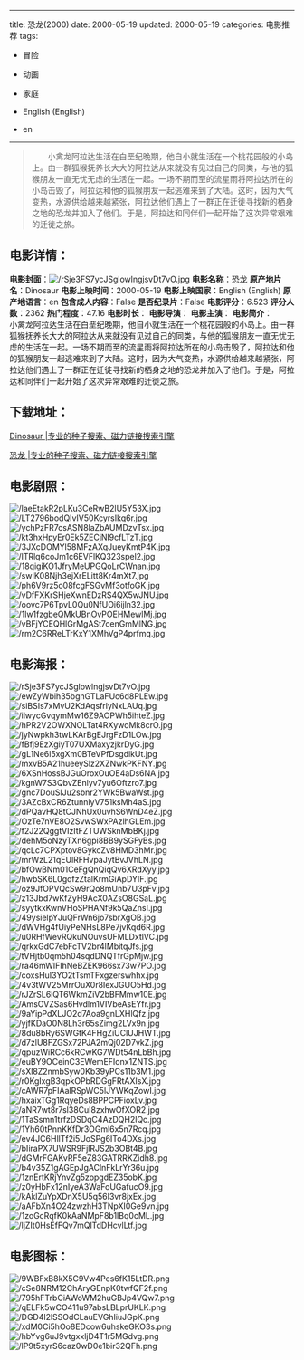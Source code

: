 
---
title: 恐龙(2000)
date: 2000-05-19
updated: 2000-05-19
categories: 电影推荐
tags:
- 冒险
- 动画
- 家庭

- English (English)
- en
---


> 　　小禽龙阿拉达生活在白垩纪晚期，他自小就生活在一个桃花园般的小岛上。由一群狐猴抚养长大大的阿拉达从来就没有见过自己的同类，与他的狐猴朋友一直无忧无虑的生活在一起。一场不期而至的流星雨将阿拉达所在的小岛击毁了，阿拉达和他的狐猴朋友一起逃难来到了大陆。这时，因为大气变热，水源供给越来越紧张，阿拉达他们遇上了一群正在迁徙寻找新的栖身之地的恐龙并加入了他们。于是，阿拉达和同伴们一起开始了这次异常艰难的迁徙之旅。

## **电影详情**：

**电影封面**：<img src="https://image.tmdb.org/t/p/w200/rSje3FS7ycJSglowlngjsvDt7vO.jpg" alt="/rSje3FS7ycJSglowlngjsvDt7vO.jpg" title="/rSje3FS7ycJSglowlngjsvDt7vO.jpg">
**电影名称**：恐龙
**原产地片名**：Dinosaur
**电影上映时间**：2000-05-19
**电影上映国家**：English (English)
**原产地语言**：en
**包含成人内容**：False
**是否纪录片**：False
**电影评分**：6.523
**评分人数**：2362
**热门程度**：47.16
**电影时长**：
**电影导演**：
**电影主演**：
**电影简介**：　　小禽龙阿拉达生活在白垩纪晚期，他自小就生活在一个桃花园般的小岛上。由一群狐猴抚养长大大的阿拉达从来就没有见过自己的同类，与他的狐猴朋友一直无忧无虑的生活在一起。一场不期而至的流星雨将阿拉达所在的小岛击毁了，阿拉达和他的狐猴朋友一起逃难来到了大陆。这时，因为大气变热，水源供给越来越紧张，阿拉达他们遇上了一群正在迁徙寻找新的栖身之地的恐龙并加入了他们。于是，阿拉达和同伴们一起开始了这次异常艰难的迁徙之旅。

## **下载地址**：
[Dinosaur |专业的种子搜索、磁力链接搜索引擎](https://movie.amd794.com:2083/?search=Dinosaur&ordering=&mode=match_phrase&page_size=10&page=1)

[恐龙 |专业的种子搜索、磁力链接搜索引擎](https://movie.amd794.com:2083/?search=%E6%81%90%E9%BE%99&ordering=&mode=match_phrase&page_size=10&page=1)
 

## **电影剧照**：
<img src="https://image.tmdb.org/t/p/original/laeEtakR2pLKu3CeRwB2lU5Y53X.jpg" alt="/laeEtakR2pLKu3CeRwB2lU5Y53X.jpg" title="/laeEtakR2pLKu3CeRwB2lU5Y53X.jpg"><img src="https://image.tmdb.org/t/p/original/LT2796bodQIvIV50KcyrsIkq6r.jpg" alt="/LT2796bodQIvIV50KcyrsIkq6r.jpg" title="/LT2796bodQIvIV50KcyrsIkq6r.jpg"><img src="https://image.tmdb.org/t/p/original/ychPzFR7csASN8laZbAUMDzvTsx.jpg" alt="/ychPzFR7csASN8laZbAUMDzvTsx.jpg" title="/ychPzFR7csASN8laZbAUMDzvTsx.jpg"><img src="https://image.tmdb.org/t/p/original/kt3hxHpyEr0Ek5ZECjNl9cfLTzT.jpg" alt="/kt3hxHpyEr0Ek5ZECjNl9cfLTzT.jpg" title="/kt3hxHpyEr0Ek5ZECjNl9cfLTzT.jpg"><img src="https://image.tmdb.org/t/p/original/3JXcDOMYl58MFzAXqJueyKmtP4K.jpg" alt="/3JXcDOMYl58MFzAXqJueyKmtP4K.jpg" title="/3JXcDOMYl58MFzAXqJueyKmtP4K.jpg"><img src="https://image.tmdb.org/t/p/original/lTRlq6coJm1c6EVFlKQ323spel2.jpg" alt="/lTRlq6coJm1c6EVFlKQ323spel2.jpg" title="/lTRlq6coJm1c6EVFlKQ323spel2.jpg"><img src="https://image.tmdb.org/t/p/original/18qigiKO1JfryMeUPGQoLrCWnan.jpg" alt="/18qigiKO1JfryMeUPGQoLrCWnan.jpg" title="/18qigiKO1JfryMeUPGQoLrCWnan.jpg"><img src="https://image.tmdb.org/t/p/original/swIK08Njh3ejXrELitt8Kr4mXt7.jpg" alt="/swIK08Njh3ejXrELitt8Kr4mXt7.jpg" title="/swIK08Njh3ejXrELitt8Kr4mXt7.jpg"><img src="https://image.tmdb.org/t/p/original/ph6V9rz5o08fcgFSGvMf3otfoGK.jpg" alt="/ph6V9rz5o08fcgFSGvMf3otfoGK.jpg" title="/ph6V9rz5o08fcgFSGvMf3otfoGK.jpg"><img src="https://image.tmdb.org/t/p/original/vDfFXKrSHjeXwnEDzRS4QX5wJNU.jpg" alt="/vDfFXKrSHjeXwnEDzRS4QX5wJNU.jpg" title="/vDfFXKrSHjeXwnEDzRS4QX5wJNU.jpg"><img src="https://image.tmdb.org/t/p/original/oovc7P6TpvL0Qu0NfUOi6ijln32.jpg" alt="/oovc7P6TpvL0Qu0NfUOi6ijln32.jpg" title="/oovc7P6TpvL0Qu0NfUOi6ijln32.jpg"><img src="https://image.tmdb.org/t/p/original/1lw1fzgbeQMkUBnOvPOEHMewlMj.jpg" alt="/1lw1fzgbeQMkUBnOvPOEHMewlMj.jpg" title="/1lw1fzgbeQMkUBnOvPOEHMewlMj.jpg"><img src="https://image.tmdb.org/t/p/original/vBFjYCEQHlGrMgASt7cenGmMlNG.jpg" alt="/vBFjYCEQHlGrMgASt7cenGmMlNG.jpg" title="/vBFjYCEQHlGrMgASt7cenGmMlNG.jpg"><img src="https://image.tmdb.org/t/p/original/rm2C6RReLTrKxY1XMhVgP4prfmq.jpg" alt="/rm2C6RReLTrKxY1XMhVgP4prfmq.jpg" title="/rm2C6RReLTrKxY1XMhVgP4prfmq.jpg">

## **电影海报**：
<img src="https://image.tmdb.org/t/p/original/rSje3FS7ycJSglowlngjsvDt7vO.jpg" alt="/rSje3FS7ycJSglowlngjsvDt7vO.jpg" title="/rSje3FS7ycJSglowlngjsvDt7vO.jpg"><img src="https://image.tmdb.org/t/p/original/ewZyWbih35bgnGTLaFUc6d8PLEw.jpg" alt="/ewZyWbih35bgnGTLaFUc6d8PLEw.jpg" title="/ewZyWbih35bgnGTLaFUc6d8PLEw.jpg"><img src="https://image.tmdb.org/t/p/original/siBSIs7xMvU2KdAqsfrlyNxLAUq.jpg" alt="/siBSIs7xMvU2KdAqsfrlyNxLAUq.jpg" title="/siBSIs7xMvU2KdAqsfrlyNxLAUq.jpg"><img src="https://image.tmdb.org/t/p/original/ilwycGvqymMw16Z9AOPWh5ihteZ.jpg" alt="/ilwycGvqymMw16Z9AOPWh5ihteZ.jpg" title="/ilwycGvqymMw16Z9AOPWh5ihteZ.jpg"><img src="https://image.tmdb.org/t/p/original/hPR2V2OWXNOLTat4RXywoMk8crO.jpg" alt="/hPR2V2OWXNOLTat4RXywoMk8crO.jpg" title="/hPR2V2OWXNOLTat4RXywoMk8crO.jpg"><img src="https://image.tmdb.org/t/p/original/jyNwpkh3twLKArBgEJrgFzD1LOw.jpg" alt="/jyNwpkh3twLKArBgEJrgFzD1LOw.jpg" title="/jyNwpkh3twLKArBgEJrgFzD1LOw.jpg"><img src="https://image.tmdb.org/t/p/original/fBfj9EzXgiyT07UXMaxyzjkrDyG.jpg" alt="/fBfj9EzXgiyT07UXMaxyzjkrDyG.jpg" title="/fBfj9EzXgiyT07UXMaxyzjkrDyG.jpg"><img src="https://image.tmdb.org/t/p/original/gL1Ne6l5xgXm0BTeVPfDsgdlkUt.jpg" alt="/gL1Ne6l5xgXm0BTeVPfDsgdlkUt.jpg" title="/gL1Ne6l5xgXm0BTeVPfDsgdlkUt.jpg"><img src="https://image.tmdb.org/t/p/original/mxvB5A21hueeySlz2XZNwkPKFNY.jpg" alt="/mxvB5A21hueeySlz2XZNwkPKFNY.jpg" title="/mxvB5A21hueeySlz2XZNwkPKFNY.jpg"><img src="https://image.tmdb.org/t/p/original/6XSnHossBJGuOroxOuOE4aDs6NA.jpg" alt="/6XSnHossBJGuOroxOuOE4aDs6NA.jpg" title="/6XSnHossBJGuOroxOuOE4aDs6NA.jpg"><img src="https://image.tmdb.org/t/p/original/kgnW7S3QbvZEnlyv7yu6Oftzro7.jpg" alt="/kgnW7S3QbvZEnlyv7yu6Oftzro7.jpg" title="/kgnW7S3QbvZEnlyv7yu6Oftzro7.jpg"><img src="https://image.tmdb.org/t/p/original/gnc7DouSlJu2sbnr2YWk5BwaWst.jpg" alt="/gnc7DouSlJu2sbnr2YWk5BwaWst.jpg" title="/gnc7DouSlJu2sbnr2YWk5BwaWst.jpg"><img src="https://image.tmdb.org/t/p/original/3AZcBxCR6ZtunnlyV751ksMh4aS.jpg" alt="/3AZcBxCR6ZtunnlyV751ksMh4aS.jpg" title="/3AZcBxCR6ZtunnlyV751ksMh4aS.jpg"><img src="https://image.tmdb.org/t/p/original/dPQavHQ8tCJNhUx0uvhS6WnD4eZ.jpg" alt="/dPQavHQ8tCJNhUx0uvhS6WnD4eZ.jpg" title="/dPQavHQ8tCJNhUx0uvhS6WnD4eZ.jpg"><img src="https://image.tmdb.org/t/p/original/OzTe7nVE8O2SvwSWxPAzlhGLEm.jpg" alt="/OzTe7nVE8O2SvwSWxPAzlhGLEm.jpg" title="/OzTe7nVE8O2SvwSWxPAzlhGLEm.jpg"><img src="https://image.tmdb.org/t/p/original/f2J22QggtVIzItFZTUWSknMbBKj.jpg" alt="/f2J22QggtVIzItFZTUWSknMbBKj.jpg" title="/f2J22QggtVIzItFZTUWSknMbBKj.jpg"><img src="https://image.tmdb.org/t/p/original/dehM5oNzyTXn6gpi8BB9ySGFyBs.jpg" alt="/dehM5oNzyTXn6gpi8BB9ySGFyBs.jpg" title="/dehM5oNzyTXn6gpi8BB9ySGFyBs.jpg"><img src="https://image.tmdb.org/t/p/original/qcLc7CPXptov8GykcZv8HMD3hMr.jpg" alt="/qcLc7CPXptov8GykcZv8HMD3hMr.jpg" title="/qcLc7CPXptov8GykcZv8HMD3hMr.jpg"><img src="https://image.tmdb.org/t/p/original/mrWzL21qEUlRFHvpaJytBvJVhLN.jpg" alt="/mrWzL21qEUlRFHvpaJytBvJVhLN.jpg" title="/mrWzL21qEUlRFHvpaJytBvJVhLN.jpg"><img src="https://image.tmdb.org/t/p/original/bfOwBNm01CeFgQnQiqQv6XRdXyy.jpg" alt="/bfOwBNm01CeFgQnQiqQv6XRdXyy.jpg" title="/bfOwBNm01CeFgQnQiqQv6XRdXyy.jpg"><img src="https://image.tmdb.org/t/p/original/hwbSK6L0gqfzZtalKrmGiApDYIF.jpg" alt="/hwbSK6L0gqfzZtalKrmGiApDYIF.jpg" title="/hwbSK6L0gqfzZtalKrmGiApDYIF.jpg"><img src="https://image.tmdb.org/t/p/original/oz9JfOPVQcSw9rQo8mUnb7U3pFv.jpg" alt="/oz9JfOPVQcSw9rQo8mUnb7U3pFv.jpg" title="/oz9JfOPVQcSw9rQo8mUnb7U3pFv.jpg"><img src="https://image.tmdb.org/t/p/original/z13Jbd7wKfZyH9AcX0AZsO8GSaL.jpg" alt="/z13Jbd7wKfZyH9AcX0AZsO8GSaL.jpg" title="/z13Jbd7wKfZyH9AcX0AZsO8GSaL.jpg"><img src="https://image.tmdb.org/t/p/original/syytkxKwnVHoSPHANf9k5QaZnsI.jpg" alt="/syytkxKwnVHoSPHANf9k5QaZnsI.jpg" title="/syytkxKwnVHoSPHANf9k5QaZnsI.jpg"><img src="https://image.tmdb.org/t/p/original/49ysielpYJuQFrWn6jo7sbrXgOB.jpg" alt="/49ysielpYJuQFrWn6jo7sbrXgOB.jpg" title="/49ysielpYJuQFrWn6jo7sbrXgOB.jpg"><img src="https://image.tmdb.org/t/p/original/dWVHg4fUiyPeNHsL8Pe7jvKqd6R.jpg" alt="/dWVHg4fUiyPeNHsL8Pe7jvKqd6R.jpg" title="/dWVHg4fUiyPeNHsL8Pe7jvKqd6R.jpg"><img src="https://image.tmdb.org/t/p/original/u0RHfWevRQkuNOuvsUFMLDxtlVC.jpg" alt="/u0RHfWevRQkuNOuvsUFMLDxtlVC.jpg" title="/u0RHfWevRQkuNOuvsUFMLDxtlVC.jpg"><img src="https://image.tmdb.org/t/p/original/qrkxGdC7ebFcTV2br4lMbitqJfs.jpg" alt="/qrkxGdC7ebFcTV2br4lMbitqJfs.jpg" title="/qrkxGdC7ebFcTV2br4lMbitqJfs.jpg"><img src="https://image.tmdb.org/t/p/original/tVHjtb0qm5h04sqdDNQTfrGpMjw.jpg" alt="/tVHjtb0qm5h04sqdDNQTfrGpMjw.jpg" title="/tVHjtb0qm5h04sqdDNQTfrGpMjw.jpg"><img src="https://image.tmdb.org/t/p/original/ra46mWIFIhNeBZEK966sx73w7PO.jpg" alt="/ra46mWIFIhNeBZEK966sx73w7PO.jpg" title="/ra46mWIFIhNeBZEK966sx73w7PO.jpg"><img src="https://image.tmdb.org/t/p/original/coxsHuI3YO2tTsmTFxgzerswhhx.jpg" alt="/coxsHuI3YO2tTsmTFxgzerswhhx.jpg" title="/coxsHuI3YO2tTsmTFxgzerswhhx.jpg"><img src="https://image.tmdb.org/t/p/original/4v3tWV25MrrOuX0r8IexJGUO5Hd.jpg" alt="/4v3tWV25MrrOuX0r8IexJGUO5Hd.jpg" title="/4v3tWV25MrrOuX0r8IexJGUO5Hd.jpg"><img src="https://image.tmdb.org/t/p/original/rJZrSL6lQT6WkmZiV2bBFMmw10E.jpg" alt="/rJZrSL6lQT6WkmZiV2bBFMmw10E.jpg" title="/rJZrSL6lQT6WkmZiV2bBFMmw10E.jpg"><img src="https://image.tmdb.org/t/p/original/AmsOVZSas6Hvdlm1VIVbeAsEYfr.jpg" alt="/AmsOVZSas6Hvdlm1VIVbeAsEYfr.jpg" title="/AmsOVZSas6Hvdlm1VIVbeAsEYfr.jpg"><img src="https://image.tmdb.org/t/p/original/9aYipPdXLJO2d7Aoa9gnLXHlQfz.jpg" alt="/9aYipPdXLJO2d7Aoa9gnLXHlQfz.jpg" title="/9aYipPdXLJO2d7Aoa9gnLXHlQfz.jpg"><img src="https://image.tmdb.org/t/p/original/yjfKDaO0N8Lh3r65sZimg2LVx9n.jpg" alt="/yjfKDaO0N8Lh3r65sZimg2LVx9n.jpg" title="/yjfKDaO0N8Lh3r65sZimg2LVx9n.jpg"><img src="https://image.tmdb.org/t/p/original/8du8bRy6SWGtK4FHgZiUClUJHWT.jpg" alt="/8du8bRy6SWGtK4FHgZiUClUJHWT.jpg" title="/8du8bRy6SWGtK4FHgZiUClUJHWT.jpg"><img src="https://image.tmdb.org/t/p/original/d7zlU8FZGSx72PJA2mQj02D7vkZ.jpg" alt="/d7zlU8FZGSx72PJA2mQj02D7vkZ.jpg" title="/d7zlU8FZGSx72PJA2mQj02D7vkZ.jpg"><img src="https://image.tmdb.org/t/p/original/qpuzWiRCc6kRCwKG7WDt54nLbBh.jpg" alt="/qpuzWiRCc6kRCwKG7WDt54nLbBh.jpg" title="/qpuzWiRCc6kRCwKG7WDt54nLbBh.jpg"><img src="https://image.tmdb.org/t/p/original/euBY9OCeinC3EWemEFIonx1ZNTS.jpg" alt="/euBY9OCeinC3EWemEFIonx1ZNTS.jpg" title="/euBY9OCeinC3EWemEFIonx1ZNTS.jpg"><img src="https://image.tmdb.org/t/p/original/sXl8Z2nmbSyw0Kb39yPCs11b3M1.jpg" alt="/sXl8Z2nmbSyw0Kb39yPCs11b3M1.jpg" title="/sXl8Z2nmbSyw0Kb39yPCs11b3M1.jpg"><img src="https://image.tmdb.org/t/p/original/r0KgIxgB3qpkOPbRDGgFRtAXIsX.jpg" alt="/r0KgIxgB3qpkOPbRDGgFRtAXIsX.jpg" title="/r0KgIxgB3qpkOPbRDGgFRtAXIsX.jpg"><img src="https://image.tmdb.org/t/p/original/cAWR7pFIAalRSpWC5lJYWKqZowI.jpg" alt="/cAWR7pFIAalRSpWC5lJYWKqZowI.jpg" title="/cAWR7pFIAalRSpWC5lJYWKqZowI.jpg"><img src="https://image.tmdb.org/t/p/original/hxaixTGg1RqyeDs8BPPCPFioxLv.jpg" alt="/hxaixTGg1RqyeDs8BPPCPFioxLv.jpg" title="/hxaixTGg1RqyeDs8BPPCPFioxLv.jpg"><img src="https://image.tmdb.org/t/p/original/aNR7wt8r7sl38CuI8zxhwOfXOR2.jpg" alt="/aNR7wt8r7sl38CuI8zxhwOfXOR2.jpg" title="/aNR7wt8r7sl38CuI8zxhwOfXOR2.jpg"><img src="https://image.tmdb.org/t/p/original/1TaSsmn1trfzDSDqC4AzDQH2lQc.jpg" alt="/1TaSsmn1trfzDSDqC4AzDQH2lQc.jpg" title="/1TaSsmn1trfzDSDqC4AzDQH2lQc.jpg"><img src="https://image.tmdb.org/t/p/original/1Yh60tPnnKKfDr3OGml6x5n7Rcq.jpg" alt="/1Yh60tPnnKKfDr3OGml6x5n7Rcq.jpg" title="/1Yh60tPnnKKfDr3OGml6x5n7Rcq.jpg"><img src="https://image.tmdb.org/t/p/original/ev4JC6HllTf2i5UoSPg6ITo4DXs.jpg" alt="/ev4JC6HllTf2i5UoSPg6ITo4DXs.jpg" title="/ev4JC6HllTf2i5UoSPg6ITo4DXs.jpg"><img src="https://image.tmdb.org/t/p/original/bIiraPX7UWSR9FjlRJS2b3OBt4B.jpg" alt="/bIiraPX7UWSR9FjlRJS2b3OBt4B.jpg" title="/bIiraPX7UWSR9FjlRJS2b3OBt4B.jpg"><img src="https://image.tmdb.org/t/p/original/dGMrFGAKvRF5eZ83GATRRKZidh8.jpg" alt="/dGMrFGAKvRF5eZ83GATRRKZidh8.jpg" title="/dGMrFGAKvRF5eZ83GATRRKZidh8.jpg"><img src="https://image.tmdb.org/t/p/original/b4v35Z1gAGEpJgAClnFkLrYr36u.jpg" alt="/b4v35Z1gAGEpJgAClnFkLrYr36u.jpg" title="/b4v35Z1gAGEpJgAClnFkLrYr36u.jpg"><img src="https://image.tmdb.org/t/p/original/1znErtKRjYnvZg5zopgdEZ35obK.jpg" alt="/1znErtKRjYnvZg5zopgdEZ35obK.jpg" title="/1znErtKRjYnvZg5zopgdEZ35obK.jpg"><img src="https://image.tmdb.org/t/p/original/z0yHbFx12nIyeA3WaFoUGafucO9.jpg" alt="/z0yHbFx12nIyeA3WaFoUGafucO9.jpg" title="/z0yHbFx12nIyeA3WaFoUGafucO9.jpg"><img src="https://image.tmdb.org/t/p/original/kAklZuYpXDnX5U5q56I3vr8jxEx.jpg" alt="/kAklZuYpXDnX5U5q56I3vr8jxEx.jpg" title="/kAklZuYpXDnX5U5q56I3vr8jxEx.jpg"><img src="https://image.tmdb.org/t/p/original/aAFbXn4O24zwzhH3TNpXI0Ge9vn.jpg" alt="/aAFbXn4O24zwzhH3TNpXI0Ge9vn.jpg" title="/aAFbXn4O24zwzhH3TNpXI0Ge9vn.jpg"><img src="https://image.tmdb.org/t/p/original/1zoGcRqfK0kAaNMpF8b1IBq0cML.jpg" alt="/1zoGcRqfK0kAaNMpF8b1IBq0cML.jpg" title="/1zoGcRqfK0kAaNMpF8b1IBq0cML.jpg"><img src="https://image.tmdb.org/t/p/original/ljZIt0HsEfFQv7mQlTdDHcvlLtf.jpg" alt="/ljZIt0HsEfFQv7mQlTdDHcvlLtf.jpg" title="/ljZIt0HsEfFQv7mQlTdDHcvlLtf.jpg">

## **电影图标**：
<img src="https://image.tmdb.org/t/p/original/9WBFxB8kX5C9Vw4Pes6fK15LtDR.png" alt="/9WBFxB8kX5C9Vw4Pes6fK15LtDR.png" title="/9WBFxB8kX5C9Vw4Pes6fK15LtDR.png"><img src="https://image.tmdb.org/t/p/original/cSe8NRM12ChAryGEnpK0twfQF2f.png" alt="/cSe8NRM12ChAryGEnpK0twfQF2f.png" title="/cSe8NRM12ChAryGEnpK0twfQF2f.png"><img src="https://image.tmdb.org/t/p/original/795hFTrbCiAWoWM2huGBJp4VQw7.png" alt="/795hFTrbCiAWoWM2huGBJp4VQw7.png" title="/795hFTrbCiAWoWM2huGBJp4VQw7.png"><img src="https://image.tmdb.org/t/p/original/qELFk5wCO411u97absLBLprUKLK.png" alt="/qELFk5wCO411u97absLBLprUKLK.png" title="/qELFk5wCO411u97absLBLprUKLK.png"><img src="https://image.tmdb.org/t/p/original/DGD4l2lSSOdCLauEVGhIiuJGpK.png" alt="/DGD4l2lSSOdCLauEVGhIiuJGpK.png" title="/DGD4l2lSSOdCLauEVGhIiuJGpK.png"><img src="https://image.tmdb.org/t/p/original/xdM0Ci5hOo8EDcow6uhskeGKO3s.png" alt="/xdM0Ci5hOo8EDcow6uhskeGKO3s.png" title="/xdM0Ci5hOo8EDcow6uhskeGKO3s.png"><img src="https://image.tmdb.org/t/p/original/hbYvg6uJ9vtgxxljD4T1r5MGdvg.png" alt="/hbYvg6uJ9vtgxxljD4T1r5MGdvg.png" title="/hbYvg6uJ9vtgxxljD4T1r5MGdvg.png"><img src="https://image.tmdb.org/t/p/original/lP9t5xyrS6caz0wD0e1bir32QFh.png" alt="/lP9t5xyrS6caz0wD0e1bir32QFh.png" title="/lP9t5xyrS6caz0wD0e1bir32QFh.png">
